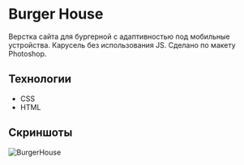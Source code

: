 # Burger House
Верстка сайта для бургерной с адаптивностью под мобильные устройства. Карусель без использования JS. Сделано по макету Photoshop.

## Технологии
* CSS
* HTML

## Скриншоты
<image
  src="/markdownImg/github.io.jpg"
  alt="BurgerHouse"
  caption="BurgerHouse">
